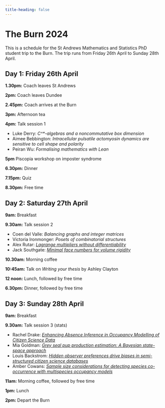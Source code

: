 ```yaml
---
title-heading: false
---
```


# The Burn 2024

This is a schedule for the St Andrews Mathematics and Statistics PhD student trip to the Burn.
The trip runs from Friday 26th April to Sunday 28th April.

## Day 1: Friday 26th April

**1.30pm:** Coach leaves St Andrews

**2pm:** Coach leaves Dundee

**2.45pm:** Coach arrives at the Burn

**3pm:** Afternoon tea

**4pm:** Talk session 1

* Luke Derry: *C^\*-algebras and a noncommutative box dimension*
* Aimee Bebbington: *Intracellular pulsatile actomyosin dynamics are sensitive to cell shape and polarity*
* Peiran Wu: *Formalising mathematics with Lean*


**5pm** Piscopia workshop on imposter syndrome

**6.30pm:** Dinner

**7.15pm:** Quiz

**8.30pm:** Free time

## Day 2: Saturday 27th April

**9am:** Breakfast

**9.30am:** Talk session 2
* Coen del Valle: *Balancing graphs and integer matrices*
* Victoria Ironmonger: *Posets of combinatorial structures*
* Alex Rutar: *[Lagrange multipliers without differentiability](burn-talks/ar.md)*
* Jack Southgate: *[Minimal face numbers for volume rigidity](burn-talks/js.md)*

**10.30am:** Morning coffee

**10:45am:** Talk on *Writing your thesis* by Ashley Clayton

**12 noon:** Lunch, followed by free time

**6.30pm:** Dinner, followed by free time


## Day 3: Sunday 28th April

**9am:** Breakfast

**9.30am:** Talk session 3 (stats)
* Rachel Drake: *[Enhancing Absence Inference in Occupancy Modelling of Citizen Science Data](burn-talks/rd.md)*
* Mia Goldman: *[Grey seal pup production estimation: A Bayesian state-space approach](burn-talks/mg.md)*
* Louis Backstrom: *[Hidden observer preferences drive biases in semi-structured citizen science databases](burn-talks/lb.md)*
* Amber Cowans: *[Sample size considerations for detecting species co-occurrence with multispecies occupancy models](burn-talks/ac.md)*

**11am:** Morning coffee, followed by free time

**1pm:** Lunch

**2pm:** Depart the Burn

